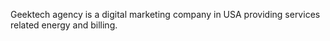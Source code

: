 Geektech agency is a digital marketing company in USA providing services related energy and billing.
